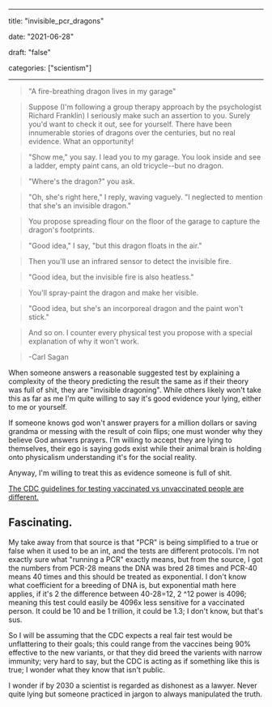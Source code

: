 
---

title: "invisible\_pcr\_dragons"

date: "2021-06-28"

draft: "false"

categories: ["scientism"]

---

> "A fire-breathing dragon lives in my garage"

> Suppose (I'm following a group therapy approach by the psychologist Richard Franklin) I seriously make such an assertion to you. Surely you'd want to check it out, see for yourself. There have been innumerable stories of dragons over the centuries, but no real evidence. What an opportunity!

>"Show me," you say. I lead you to my garage. You look inside and see a ladder, empty paint cans, an old tricycle--but no dragon.

>"Where's the dragon?" you ask.

>"Oh, she's right here," I reply, waving vaguely. "I neglected to mention that she's an invisible dragon."

>You propose spreading flour on the floor of the garage to capture the dragon's footprints.

>"Good idea," I say, "but this dragon floats in the air."

>Then you'll use an infrared sensor to detect the invisible fire.

>"Good idea, but the invisible fire is also heatless."

>You'll spray-paint the dragon and make her visible.

>"Good idea, but she's an incorporeal dragon and the paint won't stick."

>And so on. I counter every physical test you propose with a special explanation of why it won't work. 

>-Carl Sagan

When someone answers a reasonable suggested test by explaining a complexity of the theory predicting the result the same as if their theory was full of shit, they are "invisible dragoning". While others likely won't take this as far as me I'm quite willing to say it's good evidence your lying, either to me or yourself.

If someone knows god won't answer prayers for a million dollars or saving grandma or messing with the result of coin flips; one must wonder why they believe God answers prayers. I'm willing to accept they are lying to themselves, their ego is saying gods exist while their animal brain is holding onto physicalism understanding it's for the social reality.

Anyway, I'm willing to treat this as evidence someone is full of shit.

[The CDC guidelines for testing vaccinated vs unvaccinated people are different.](https://odysee.com/@DarkHorsePodcastClips:b/pcr-test-cycles-are-different-depending:3) 

## Fascinating.

My take away from that source is that "PCR" is being simplified to a true or false when it used to be an int, and the tests are different protocols. I'm not exactly sure what "running a PCR" exactly means, but from the source, I got the numbers from PCR-28 means the DNA was bred 28 times and PCR-40 means 40 times and this should be treated as exponential. I don't know what coefficient for a breeding of DNA is, but exponential math here applies, if it's 2 the difference between 40-28=12, 2 ^12 power is 4096; meaning this test could easily be 4096x less sensitive for a vaccinated person. It could be 10 and be 1 trillion, it could be 1.3; I don't know, but that's sus.

So I will be assuming that the CDC expects a real fair test would be unflattering to their goals; this could range from the vaccines being 90% effective to the new variants, or that they did breed the varients with narrow immunity; very hard to say, but the CDC is acting as if something like this is true; I wonder what they know that isn't public.

I wonder if by 2030 a scientist is regarded as dishonest as a lawyer. Never quite lying but someone practiced in jargon to always manipulated the truth.
